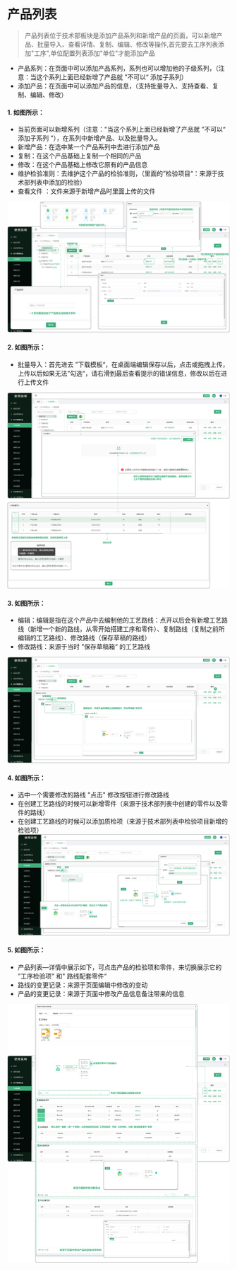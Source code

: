 # 产品列表

> 产品列表位于技术部板块是添加产品系列和新增产品的页面，可以新增产品、批量导入、查看详情、复制、编辑、修改等操作,首先要去工序列表添加"工序",单位配置列表添加"单位"才能添加产品
* 产品系列：在页面中可以添加产品系列，系列也可以增加他的子级系列，（注意：当这个系列上面已经新增了产品就 ”不可以“ 添加子系列）
*  添加产品：在页面中可以添加产品的信息，（支持批量导入、支持查看、复制、编辑、修改）

#### 1. 如图所示：
* 当前页面可以新增系列（注意："当这个系列上面已经新增了产品就 ”不可以“ 添加子系列 "），在系列中新增产品、以及批量导入。
* 新增产品：在选中某一个产品系列中去进行添加产品
* 复制：在这个产品基础上复制一个相同的产品
* 修改：在这个产品基础上修改它原有的产品信息
* 维护检验准则：去维护这个产品的检验准则，（里面的”检验项目“：来源于技术部列表中添加的检验）
* 查看文件 ：文件来源于新增产品时里面上传的文件

![如图所示](../file/cp1.png)

#### 2. 如图所示：
* 批量导入：首先进去 ”下载模板“，在桌面端编辑保存以后，点击或拖拽上传，上传以后如果无法”勾选“，请右滑到最后查看提示的错误信息，修改以后在进行上传文件

![如图所示](../file/cp2.png)

#### 3. 如图所示：
* 编辑：编辑是指在这个产品中去编制他的工艺路线：点开以后会有新增工艺路线（新增一个新的路线，从零开始搭建工序和零件）、复制路线（复制之前所编辑的工艺路线）、修改路线（保存草稿的路线）
* 修改路线：来源于当时 ”保存草稿箱“ 的工艺路线 

![如图所示](../file/cp3.png)

#### 4. 如图所示：
* 选中一个需要修改的路线 "点击" 修改按钮进行修改路线
* 在创建工艺路线的时候可以新增零件（来源于技术部列表中创建的零件以及零件的路线）
* 在创建工艺路线的时候可以添加质检项（来源于技术部列表中检验项目新增的检验项）
![如图所示](../file/cp4.png)

#### 5. 如图所示：
* 产品列表—详情中展示如下，可点击产品的检验项和零件，来切换展示它的  ”工序检验项" 和" 路线配套零件“
* 路线的变更记录：来源于页面编辑中修改的变动
* 产品的变更记录：来源于页面中修改产品信息备注带来的信息

![如图所示](../file/cp5.png)

